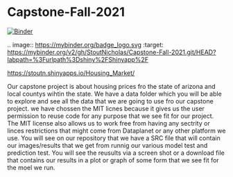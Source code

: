 # Capstone-Fall-2021
[![Binder](https://mybinder.org/badge_logo.svg)](https://mybinder.org/v2/gh/StoutNicholas/Capstone-Fall-2021.git/HEAD?labpath=%3Furlpath%3Dshiny%2FShinyapp%2F)

.. image:: https://mybinder.org/badge_logo.svg
 :target: https://mybinder.org/v2/gh/StoutNicholas/Capstone-Fall-2021.git/HEAD?labpath=%3Furlpath%3Dshiny%2FShinyapp%2F
 
  https://stoutn.shinyapps.io/Housing_Market/
  
 
Our capstone project is about housing prices fro the state of arizona and local countys wihtin the state. 
We have a data folder which you will be able to explore and see all the data that we are going to use fro our capstone project. 
we have chossen the MIT licnes because it gives us the user permission to reuse code for any purpose that we see fit for our project. The MIT license also allows us to work free from having any sectrity or linces restrictions that might come from Dataplanet or any other platform we use. 
You will see on our repository that we have a SRC file that will contain our images/results that we get from runnig our various model test and prediction test. You will see the reusults via a screen shot or a download file that contains our results in a plot or graph of some form that we see fit for the moel we run.
